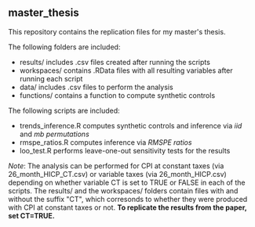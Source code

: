 ## master_thesis

This repository contains the replication files for my master's thesis. 

The following folders are included:
- results/ includes .csv files created after running the scripts
- workspaces/ contains .RData files with all resulting variables after running each script
- data/ includes .csv files to perform the analysis
- functions/ contains a function to compute synthetic controls 

The following scripts are included:
- trends_inference.R computes synthetic controls and inference via *iid* and *mb permutations*
- rmspe_ratios.R computes inference via *RMSPE ratios*
- loo_test.R performs leave-one-out sensitivity tests for the results

*Note*: The analysis can be performed for CPI at constant taxes (via 26_month_HICP_CT.csv) or variable taxes (via 26_month_HICP.csv) depending on whether variable CT is set to TRUE or FALSE in each of the scripts. The results/ and the workspaces/ folders contain files with and without the suffix "CT", which corresonds to whether they were produced with CPI at constant taxes or not. **To replicate the results from the paper, set CT=TRUE.**
      
